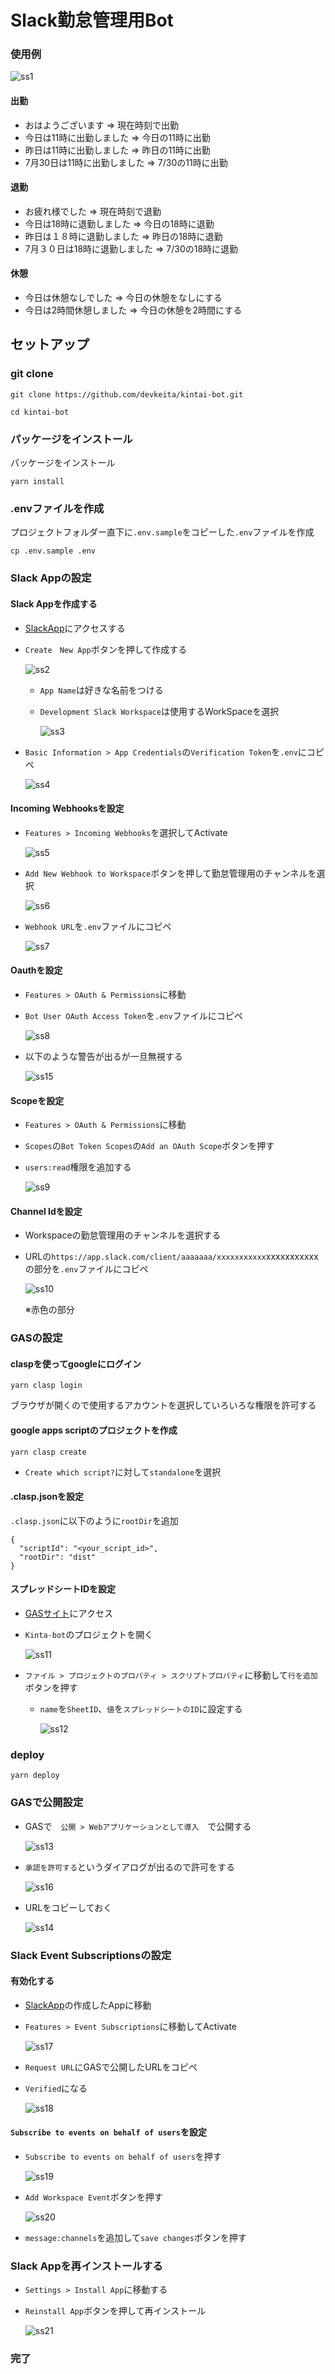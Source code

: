 # Slack勤怠管理用Bot

### 使用例

![ss1](images/ss1.png "ss1")

#### 出勤

- おはようございます => 現在時刻で出勤
- 今日は11時に出勤しました => 今日の11時に出勤
- 昨日は11時に出勤しました => 昨日の11時に出勤
- 7月30日は11時に出勤しました => 7/30の11時に出勤

#### 退勤

- お疲れ様でした => 現在時刻で退勤
- 今日は18時に退勤しました => 今日の18時に退勤
- 昨日は１８時に退勤しました => 昨日の18時に退勤
- 7月３０日は18時に退勤しました => 7/30の18時に退勤

#### 休憩

- 今日は休憩なしでした => 今日の休憩をなしにする
- 今日は2時間休憩しました => 今日の休憩を2時間にする

## セットアップ

### git clone
```
git clone https://github.com/devkeita/kintai-bot.git

cd kintai-bot
```

### パッケージをインストール
パッケージをインストール
```
yarn install
```

### .envファイルを作成
プロジェクトフォルダー直下に`.env.sample`をコピーした`.env`ファイルを作成
```
cp .env.sample .env
```

### Slack Appの設定

#### Slack Appを作成する
- [SlackApp](https://api.slack.com/apps)にアクセスする

- `Create　New App`ボタンを押して作成する

  ![ss2](images/ss2.png "ss2")
 
  - `App Name`は好きな名前をつける
  - `Development Slack Workspace`は使用するWorkSpaceを選択

    ![ss3](images/ss3.png "ss3")
  
- `Basic Information > App Credentials`の`Verification Token`を`.env`にコピペ

  ![ss4](images/ss4.png "ss4")

#### Incoming Webhooksを設定
- `Features > Incoming Webhooks`を選択してActivate

  ![ss5](images/ss5.png "ss5")

- `Add New Webhook to Workspace`ボタンを押して勤怠管理用のチャンネルを選択

  ![ss6](images/ss6.png "ss6")

- `Webhook URL`を`.env`ファイルにコピペ

  ![ss7](images/ss7.png "ss7")

#### Oauthを設定
- `Features > OAuth & Permissions`に移動
- `Bot User OAuth Access Token`を`.env`ファイルにコピペ

  ![ss8](images/ss8.png "ss8")
  
- 以下のような警告が出るが一旦無視する

  ![ss15](images/ss15.png "ss15")

#### Scopeを設定
- `Features > OAuth & Permissions`に移動
- `Scopes`の`Bot Token Scopes`の`Add an OAuth Scope`ボタンを押す
- `users:read`権限を追加する

  ![ss9](images/ss9.png "ss9")

#### Channel Idを設定
- Workspaceの勤怠管理用のチャンネルを選択する
- URLの`https://app.slack.com/client/aaaaaaa/xxxxxxxxxxx`xxxxxxxxxxxの部分を`.env`ファイルにコピペ

  ![ss10](images/ss10.png "ss10")

  ※赤色の部分

### GASの設定

#### claspを使ってgoogleにログイン

```
yarn clasp login
```
ブラウザが開くので使用するアカウントを選択していろいろな権限を許可する

#### google apps scriptのプロジェクトを作成

```
yarn clasp create
```

- `Create which script?`に対して`standalone`を選択

#### .clasp.jsonを設定
`.clasp.json`に以下のように`rootDir`を追加
```
{
  "scriptId": "<your_script_id>",
  "rootDir": "dist"
}
```

#### スプレッドシートIDを設定
- [GASサイト](https://script.google.com/home)にアクセス
- `Kinta-bot`のプロジェクトを開く

  ![ss11](images/ss11.png "ss11")

- `ファイル > プロジェクトのプロパティ > スクリプトプロパティ`に移動して`行を追加`ボタンを押す
  - `name`を`SheetID`、`値`を`スプレッドシートのID`に設定する
  
    ![ss12](images/ss12.png "ss12")

### deploy
```
yarn deploy
```

### GASで公開設定

- GASで　`公開 > Webアプリケーションとして導入`　で公開する

  ![ss13](images/ss13.png "ss13")
  
- `承認を許可する`というダイアログが出るので許可をする

  ![ss16](images/ss16.png "ss16")

- URLをコピーしておく

  ![ss14](images/ss14.png "ss14")

### Slack Event Subscriptionsの設定

#### 有効化する

- [SlackApp](https://api.slack.com/apps)の作成したAppに移動
- `Features > Event Subscriptions`に移動してActivate

  ![ss17](images/ss17.png "ss17")

- `Request URL`にGASで公開したURLをコピペ

- `Verified`になる

  ![ss18](images/ss18.png "ss18")

#### `Subscribe to events on behalf of users`を設定
- `Subscribe to events on behalf of users`を押す

  ![ss19](images/ss19.png "ss19")

- `Add Workspace Event`ボタンを押す

  ![ss20](images/ss20.png "ss20")

- `message:channels`を追加して`save changes`ボタンを押す

### Slack Appを再インストールする

- `Settings > Install App`に移動する

- `Reinstall App`ボタンを押して再インストール

  ![ss21](images/ss21.png "ss21")

### 完了
